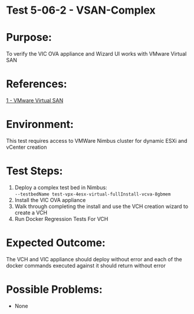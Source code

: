Test 5-06-2 - VSAN-Complex
=======

# Purpose:
To verify the VIC OVA appliance and Wizard UI works with VMware Virtual SAN

# References:
[1 - VMware Virtual SAN](http://www.vmware.com/products/virtual-san.html)

# Environment:
This test requires access to VMWare Nimbus cluster for dynamic ESXi and vCenter creation

# Test Steps:
1. Deploy a complex test bed in Nimbus:  
```--testbedName test-vpx-4esx-virtual-fullInstall-vcva-8gbmem```
2. Install the VIC OVA appliance
3. Walk through completing the install and use the VCH creation wizard to create a VCH
4. Run Docker Regression Tests For VCH

# Expected Outcome:
The VCH and VIC appliance should deploy without error and each of the docker commands executed against it should return without error

# Possible Problems:
* None
